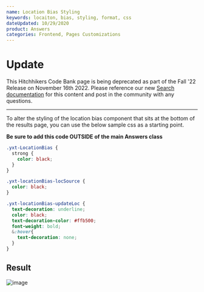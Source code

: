 ```yaml
---
name: Location Bias Styling
keywords: locaiton, bias, styling, format, css
dateUpdated: 10/29/2020
product: Answers
categories: Frontend, Pages Customizations
---
```


# Update
This Hitchhikers Code Bank page is being deprecated as part of the Fall '22 Release on November 16th 2022. Please reference our new [Search documentation](https://hitchhikers.yext.com/docs/search) for this content and post in the community with any questions.

---
To alter the styling of the location bias component that sits at the bottom of the results page, you can use the below sample css as a starting point.

**Be sure to add this code OUTSIDE of the main Answers class**

```css
.yxt-LocationBias {
  strong {
    color: black;
  }
}

.yxt-locationBias-locSource {
  color: black;
}

.yxt-locationBias-updateLoc {
  text-decoration: underline;
  color: black;
  text-decoration-color: #ffb500;
  font-weight: bold;
  &:hover{
    text-decoration: none;
  }
}
```

## Result

![image](https://aws1.discourse-cdn.com/turtlehead/optimized/2X/5/5109cac8e80ed1d1ff2d0f395f0f495963f47e0e_2_1035x357.png)
